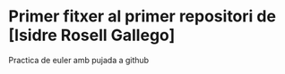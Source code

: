 # Primer fitxer al primer repositori de [Isidre Rosell Gallego]

Practica de euler amb pujada a github
